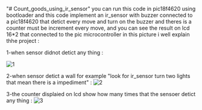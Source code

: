 "# Count_goods_using_ir_sensor" 
you can run this code in pic18f4620 using bootloader and this code implement an ir_sensor with buzzer
connected to a pic18f4620 that detict every move and turn on the buzzer and theres is a counter must be increment every move,
and you can see the result on lcd 16*2 that connected to the pic microcontroller in this picture i well explain thhe project :


1-when sensor didnot  detict any thing :


![1](https://github.com/user-attachments/assets/cfe7443c-18b0-429b-ab1e-9e7200de1d19)

2-when sensor detict a wall for example "look for  ir_sensor turn two lights that mean there is a impediment" :
![2](https://github.com/user-attachments/assets/dddaca8e-7a29-47af-af4c-163c17ec09f2)

3-the counter displaied on lcd show how many times that the sensoer detict any thing :
![3](https://github.com/user-attachments/assets/2bdd2bc5-e120-4e15-b8a8-075a5b7906d7)

